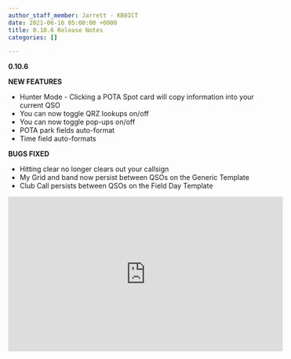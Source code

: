 ```yaml
---
author_staff_member: Jarrett - KB0ICT
date: 2021-06-16 05:00:00 +0000
title: 0.10.6 Release Notes
categories: []

---
```

**0.10.6**

**NEW FEATURES**

* Hunter Mode - Clicking a POTA Spot card will copy information into your current QSO
* You can now toggle QRZ lookups on/off
* You can now toggle pop-ups on/off
* POTA park fields auto-format
* Time field auto-formats

  
**BUGS FIXED**

* Hitting clear no longer clears out your callsign
* My Grid and band now persist between QSOs on the Generic Template
* Club Call persists between QSOs on the Field Day Template

<iframe width="560" height="315" src="https://www.youtube.com/embed/bMEes6PCX5A" title="YouTube video player" frameborder="0" allow="accelerometer; autoplay; clipboard-write; encrypted-media; gyroscope; picture-in-picture" allowfullscreen></iframe>